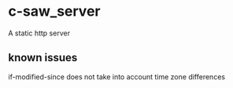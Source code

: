 # c-saw_server
A static http server

## known issues
if-modified-since does not take into account time zone differences